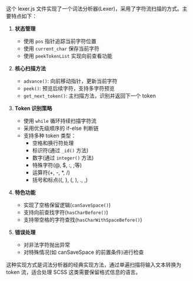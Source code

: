 这个 lexer.js 文件实现了一个词法分析器(Lexer)，采用了字符流扫描的方式。主要特点如下：

1. **状态管理**
   - 使用 `pos` 指针追踪当前字符位置
   - 使用 `current_char` 保存当前字符
   - 使用 `peekTokenList` 实现向前查看功能

2. **核心扫描方法**
   - `advance()`: 向前移动指针，更新当前字符
   - `peek()`: 预览后续字符，支持多字符预览
   - `get_next_token()`: 主扫描方法，识别并返回下一个 token

3. **Token 识别策略**
   - 使用 `while` 循环持续扫描字符流
   - 采用优先级顺序的 if-else 判断链
   - 支持多种 token 类型：
     - 空格和换行符处理
     - 标识符(通过 `_id()` 方法)
     - 数字(通过 `integer()` 方法)
     - 特殊字符(@, $, :, ;等)
     - 运算符(+, -, *, /)
     - 括号和标点({, }, (, ), ., ,)

4. **特色功能**
   - 实现了空格保留逻辑(`canSaveSpace()`)
   - 支持向前查找字符(`hasCharBefore()`)
   - 支持带空格的字符查找(`hasCharWithSpaceBefore()`)

5. **错误处理**
   - 对非法字符抛出异常
   - 对特殊情况(如 canSaveSpace 的前置条件)进行检查

这种实现方式是词法分析器的经典实现方法，通过单遍扫描将输入文本转换为 token 流，适合处理 SCSS 这类需要保留格式信息的语言。
        